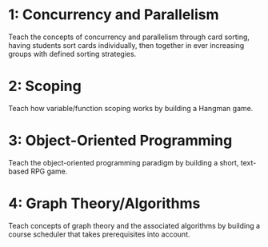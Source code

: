# 1: Concurrency and Parallelism
Teach the concepts of concurrency and parallelism through card sorting, having students sort cards individually, then together in ever increasing groups with defined sorting strategies.

# 2: Scoping
Teach how variable/function scoping works by building a Hangman game.

# 3: Object-Oriented Programming
Teach the object-oriented programming paradigm by building a short, text-based RPG game.

# 4: Graph Theory/Algorithms
Teach concepts of graph theory and the associated algorithms by building a course scheduler that takes prerequisites into account.